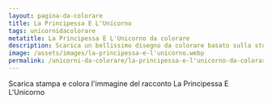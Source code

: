```yaml
---
layout: pagina-da-colorare
title: La Principessa E L'Unicorno
tags: unicornidacolorare
metatitle: La Principessa E L'Unicorno da colorare
description: Scarica un bellissimo disegno da colorare basato sulla storia La Principessa E L'Unicorno
image: /assets/images/la-principessa-e-l'unicorno.webp
permalink: /unicorni-da-colorare/la-principessa-e-l'unicorno-da-colorare.html
---
```

Scarica stampa e colora l'immagine del racconto La Principessa E L'Unicorno
